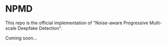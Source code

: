 # NPMD
This repo is the official implementation of "Noise-aware Progressive Multi-scale Deepfake Detection". 

Coming soon...
